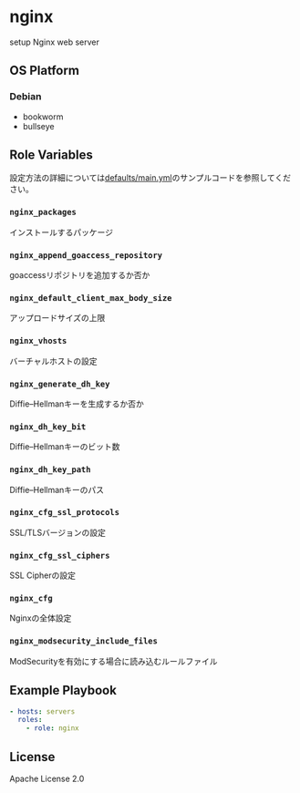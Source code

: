 nginx
=================

setup Nginx web server

OS Platform
-----------------

### Debian

- bookworm
- bullseye

Role Variables
--------------

設定方法の詳細については[defaults/main.yml](defaults/main.yml)のサンプルコードを参照してください。

### `nginx_packages`

インストールするパッケージ

### `nginx_append_goaccess_repository`

goaccessリポジトリを追加するか否か

### `nginx_default_client_max_body_size`

アップロードサイズの上限

### `nginx_vhosts`

バーチャルホストの設定

### `nginx_generate_dh_key`

Diffie–Hellmanキーを生成するか否か

### `nginx_dh_key_bit`

Diffie–Hellmanキーのビット数

### `nginx_dh_key_path`

Diffie–Hellmanキーのパス

### `nginx_cfg_ssl_protocols`

SSL/TLSバージョンの設定

### `nginx_cfg_ssl_ciphers`

SSL Cipherの設定

### `nginx_cfg`

Nginxの全体設定

### `nginx_modsecurity_include_files`

ModSecurityを有効にする場合に読み込むルールファイル

Example Playbook
--------------

```yaml
- hosts: servers
  roles:
    - role: nginx
```

License
--------------

Apache License 2.0
